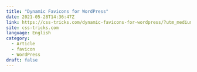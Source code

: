 ```yaml
---
title: "Dynamic Favicons for WordPress"
date: 2021-05-28T14:36:47Z
link: https://css-tricks.com/dynamic-favicons-for-wordpress/?utm_medium=RSS&utm_source=news.12bit.vn
site: css-tricks.com
language: English
category:
  - Article
  - favicon
  - WordPress
draft: false
---
```

